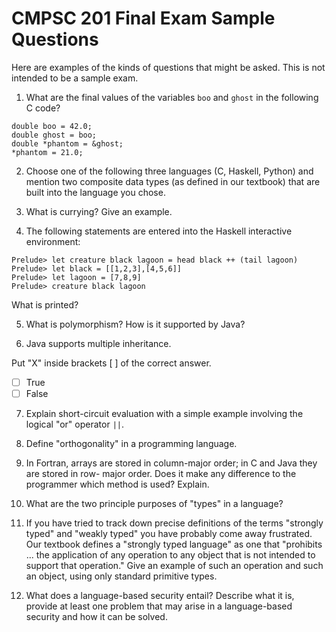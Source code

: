 # CMPSC 201 Final Exam Sample Questions

Here are examples of the kinds of questions that might be asked. This is not intended to be a sample exam.

1. What are the final values of the variables `boo` and `ghost` in the following C code?

  ```
  double boo = 42.0;
  double ghost = boo;
  double *phantom = &ghost;
  *phantom = 21.0;
  ```

2. Choose one of the following three languages (C, Haskell, Python) and mention two composite data types (as defined in our textbook) that are built into the language you chose.

3. What is currying? Give an example.

4. The following statements are entered into the Haskell interactive environment:

  ```
  Prelude> let creature black lagoon = head black ++ (tail lagoon)
  Prelude> let black = [[1,2,3],[4,5,6]]
  Prelude> let lagoon = [7,8,9]
  Prelude> creature black lagoon
  ```

  What is printed?

5. What is polymorphism? How is it supported by Java?

6. Java supports multiple inheritance.

  Put "X" inside brackets [ ] of the correct answer.

  - [ ] True
  - [ ] False

7. Explain short-circuit evaluation with a simple example involving the logical "or" operator `||`.

8. Define "orthogonality" in a programming language.

9. In Fortran, arrays are stored in column-major order; in C and Java they are stored in row- major order. Does it make any difference to the programmer which method is used? Explain.

10. What are the two principle purposes of "types" in a language?

11. If you have tried to track down precise definitions of the terms "strongly typed" and "weakly typed" you have probably come away frustrated. Our textbook defines a "strongly typed language" as one that "prohibits ... the application of any operation to any object that is not intended to support that operation." Give an example of such an operation and such an object, using only standard primitive types.

12. What does a language-based security entail? Describe what it is, provide at least one problem that may arise in a language-based security and how it can be solved.
